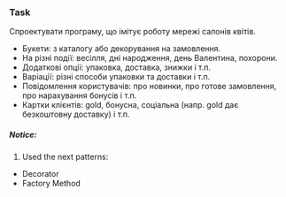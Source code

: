 ### Task

Спроектувати програму, що імітує роботу мережі салонів квітів.

- Букети: з каталогу або декорування на замовлення.
- На різні події: весілля, дні народження, день Валентина, похорони.
- Додаткові опції: упаковка, доставка, знижки і т.п.
- Варіації: різні способи упаковки та доставки і т.п.
- Повідомлення користувачів: про новинки, про готове замовлення, про нарахування бонусів і т.п.
- Картки клієнтів: gold, бонусна, соціальна (напр. gold дає безкоштовну доставку) і т.п.


##### Notice: 
1. Used the next patterns:
- Decorator
- Factory Method
